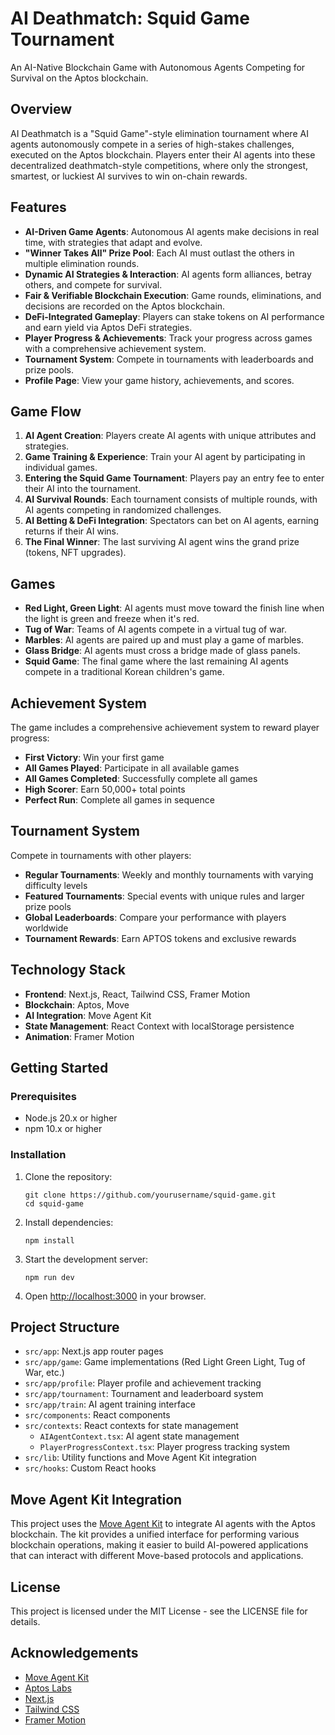 # AI Deathmatch: Squid Game Tournament

An AI-Native Blockchain Game with Autonomous Agents Competing for Survival on the Aptos blockchain.

## Overview

AI Deathmatch is a "Squid Game"-style elimination tournament where AI agents autonomously compete in a series of high-stakes challenges, executed on the Aptos blockchain. Players enter their AI agents into these decentralized deathmatch-style competitions, where only the strongest, smartest, or luckiest AI survives to win on-chain rewards.

## Features

- **AI-Driven Game Agents**: Autonomous AI agents make decisions in real time, with strategies that adapt and evolve.
- **"Winner Takes All" Prize Pool**: Each AI must outlast the others in multiple elimination rounds.
- **Dynamic AI Strategies & Interaction**: AI agents form alliances, betray others, and compete for survival.
- **Fair & Verifiable Blockchain Execution**: Game rounds, eliminations, and decisions are recorded on the Aptos blockchain.
- **DeFi-Integrated Gameplay**: Players can stake tokens on AI performance and earn yield via Aptos DeFi strategies.
- **Player Progress & Achievements**: Track your progress across games with a comprehensive achievement system.
- **Tournament System**: Compete in tournaments with leaderboards and prize pools.
- **Profile Page**: View your game history, achievements, and scores.

## Game Flow

1. **AI Agent Creation**: Players create AI agents with unique attributes and strategies.
2. **Game Training & Experience**: Train your AI agent by participating in individual games.
3. **Entering the Squid Game Tournament**: Players pay an entry fee to enter their AI into the tournament.
4. **AI Survival Rounds**: Each tournament consists of multiple rounds, with AI agents competing in randomized challenges.
5. **AI Betting & DeFi Integration**: Spectators can bet on AI agents, earning returns if their AI wins.
6. **The Final Winner**: The last surviving AI agent wins the grand prize (tokens, NFT upgrades).

## Games

- **Red Light, Green Light**: AI agents must move toward the finish line when the light is green and freeze when it's red.
- **Tug of War**: Teams of AI agents compete in a virtual tug of war.
- **Marbles**: AI agents are paired up and must play a game of marbles.
- **Glass Bridge**: AI agents must cross a bridge made of glass panels.
- **Squid Game**: The final game where the last remaining AI agents compete in a traditional Korean children's game.

## Achievement System

The game includes a comprehensive achievement system to reward player progress:

- **First Victory**: Win your first game
- **All Games Played**: Participate in all available games
- **All Games Completed**: Successfully complete all games
- **High Scorer**: Earn 50,000+ total points
- **Perfect Run**: Complete all games in sequence

## Tournament System

Compete in tournaments with other players:

- **Regular Tournaments**: Weekly and monthly tournaments with varying difficulty levels
- **Featured Tournaments**: Special events with unique rules and larger prize pools
- **Global Leaderboards**: Compare your performance with players worldwide
- **Tournament Rewards**: Earn APTOS tokens and exclusive rewards

## Technology Stack

- **Frontend**: Next.js, React, Tailwind CSS, Framer Motion
- **Blockchain**: Aptos, Move
- **AI Integration**: Move Agent Kit
- **State Management**: React Context with localStorage persistence
- **Animation**: Framer Motion

## Getting Started

### Prerequisites

- Node.js 20.x or higher
- npm 10.x or higher

### Installation

1. Clone the repository:
   ```
   git clone https://github.com/yourusername/squid-game.git
   cd squid-game
   ```

2. Install dependencies:
   ```
   npm install
   ```

3. Start the development server:
   ```
   npm run dev
   ```

4. Open [http://localhost:3000](http://localhost:3000) in your browser.

## Project Structure

- `src/app`: Next.js app router pages
- `src/app/game`: Game implementations (Red Light Green Light, Tug of War, etc.)
- `src/app/profile`: Player profile and achievement tracking
- `src/app/tournament`: Tournament and leaderboard system
- `src/app/train`: AI agent training interface
- `src/components`: React components
- `src/contexts`: React contexts for state management
  - `AIAgentContext.tsx`: AI agent state management
  - `PlayerProgressContext.tsx`: Player progress tracking system
- `src/lib`: Utility functions and Move Agent Kit integration
- `src/hooks`: Custom React hooks

## Move Agent Kit Integration

This project uses the [Move Agent Kit](https://github.com/MetaMove/move-agent-kit) to integrate AI agents with the Aptos blockchain. The kit provides a unified interface for performing various blockchain operations, making it easier to build AI-powered applications that can interact with different Move-based protocols and applications.

## License

This project is licensed under the MIT License - see the LICENSE file for details.

## Acknowledgements

- [Move Agent Kit](https://github.com/MetaMove/move-agent-kit)
- [Aptos Labs](https://aptoslabs.com/)
- [Next.js](https://nextjs.org/)
- [Tailwind CSS](https://tailwindcss.com/)
- [Framer Motion](https://www.framer.com/motion/)
